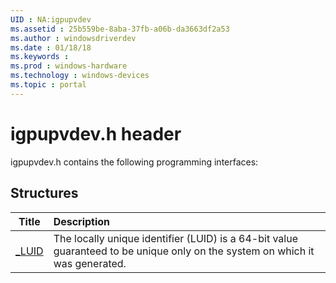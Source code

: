 ```yaml
---
UID : NA:igpupvdev
ms.assetid : 25b559be-8aba-37fb-a06b-da3663df2a53
ms.author : windowsdriverdev
ms.date : 01/18/18
ms.keywords : 
ms.prod : windows-hardware
ms.technology : windows-devices
ms.topic : portal
---
```


# igpupvdev.h header



igpupvdev.h contains the following programming interfaces:







## Structures
| Title | Description |
| ---- |:---- |
| [_LUID](ns-igpupvdev-_luid.md) | The locally unique identifier (LUID) is a 64-bit value guaranteed to be unique only on the system on which it was generated. |